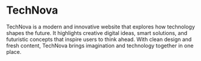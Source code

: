 # TechNova
TechNova is a modern and innovative website that explores how technology shapes the future. It highlights creative digital ideas, smart solutions, and futuristic concepts that inspire users to think ahead. With clean design and fresh content, TechNova brings imagination and technology together in one place.
